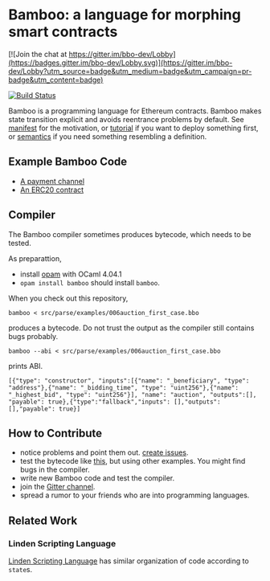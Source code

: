 # Bamboo: a language for morphing smart contracts

[![Join the chat at https://gitter.im/bbo-dev/Lobby](https://badges.gitter.im/bbo-dev/Lobby.svg)](https://gitter.im/bbo-dev/Lobby?utm_source=badge&utm_medium=badge&utm_campaign=pr-badge&utm_content=badge)

[![Build Status](https://travis-ci.org/pirapira/bamboo.svg?branch=master)](https://travis-ci.org/pirapira/bamboo)

Bamboo is a programming language for Ethereum contracts.
Bamboo makes state transition explicit and avoids reentrance problems by default.
See [manifest](doc/manifest.md) for the motivation, or [tutorial](doc/tutorial.md) if you want to deploy something first, or [semantics](doc/semantics.md) if you need something resembling a definition.

## Example Bamboo Code

* [A payment channel](./src/parse/examples/00h_payment_channel.bbo)
* [An ERC20 contract](./src/parse/examples/01b_erc20better.bbo)

## Compiler

The Bamboo compiler sometimes produces bytecode, which needs to be tested.

As preparattion,
* install [opam](http://opam.ocaml.org/doc/Install.html) with OCaml 4.04.1
* `opam install bamboo`
should install `bamboo`.

When you check out this repository,
```
bamboo < src/parse/examples/006auction_first_case.bbo
```
produces a bytecode. Do not trust the output as the compiler still contains bugs probably.

```
bamboo --abi < src/parse/examples/006auction_first_case.bbo
```
prints ABI.
```
[{"type": "constructor", "inputs":[{"name": "_beneficiary", "type": "address"},{"name": "_bidding_time", "type": "uint256"},{"name": "_highest_bid", "type": "uint256"}], "name": "auction", "outputs":[], "payable": true},{"type":"fallback","inputs": [],"outputs": [],"payable": true}]
```

## How to Contribute

* notice problems and point them out. [create issues](https://github.com/pirapira/bamboo/issues/new).
* test the bytecode like [this](doc/tutorial.md), but using other examples.  You might find bugs in the compiler.
* write new Bamboo code and test the compiler.
* join the [Gitter channel](https://gitter.im/bbo-dev/Lobby).
* spread a rumor to your friends who are into programming languages.

## Related Work

### Linden Scripting Language

[Linden Scripting Language](http://wiki.secondlife.com/wiki/Getting_started_with_LSL#Introducing_States_and_Events) has similar organization of code according to `state`s.
